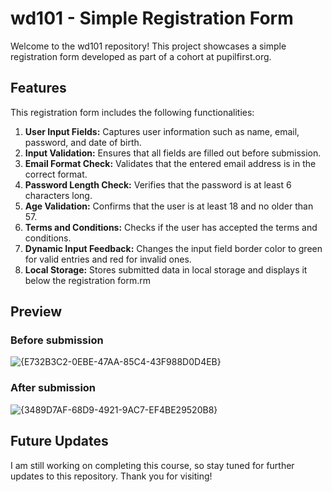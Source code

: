 # wd101 - Simple Registration Form

Welcome to the wd101 repository! This project showcases a simple registration form developed as part of a cohort at pupilfirst.org.

## Features
This registration form includes the following functionalities:
1. **User Input Fields:** Captures user information such as name, email, password, and date of birth.
2. **Input Validation:** Ensures that all fields are filled out before submission.
3. **Email Format Check:** Validates that the entered email address is in the correct format.
4. **Password Length Check:** Verifies that the password is at least 6 characters long.
5. **Age Validation:** Confirms that the user is at least 18 and no older than 57.
6. **Terms and Conditions:** Checks if the user has accepted the terms and conditions.
7. **Dynamic Input Feedback:** Changes the input field border color to green for valid entries and red for invalid ones.
8. **Local Storage:** Stores submitted data in local storage and displays it below the registration form.rm


## Preview
### Before submission
![{E732B3C2-0EBE-47AA-85C4-43F988D0D4EB}](https://github.com/user-attachments/assets/e807e740-d7cb-4196-9dbe-37095d85a5ec)

### After submission
![{3489D7AF-68D9-4921-9AC7-EF4BE29520B8}](https://github.com/user-attachments/assets/67531dfb-f21b-4ef5-a937-a9471a9cf670)

## Future Updates
I am still working on completing this course, so stay tuned for further updates to this repository. Thank you for visiting!
